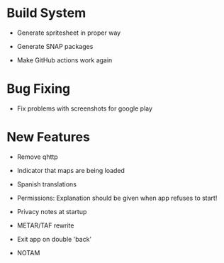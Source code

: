 # Build System

* Generate spritesheet in proper way

* Generate SNAP packages

* Make GitHub actions work again


# Bug Fixing

* Fix problems with screenshots for google play


# New Features

* Remove qhttp

* Indicator that maps are being loaded

* Spanish translations

* Permissions: Explanation should be given when app refuses to start!

* Privacy notes at startup

* METAR/TAF rewrite

* Exit app on double 'back'

* NOTAM
